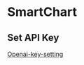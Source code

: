 # SmartChart

## Set API Key
[Openai-key-setting](https://help.openai.com/en/articles/5112595-best-practices-for-api-key-safety/)